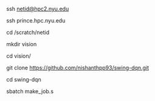 ssh netid@hpc2.nyu.edu

ssh prince.hpc.nyu.edu

cd /scratch/netid

mkdir vision

cd vision/

git clone https://github.com/nishanthpp93/swing-dqn.git

cd swing-dqn

sbatch make_job.s


